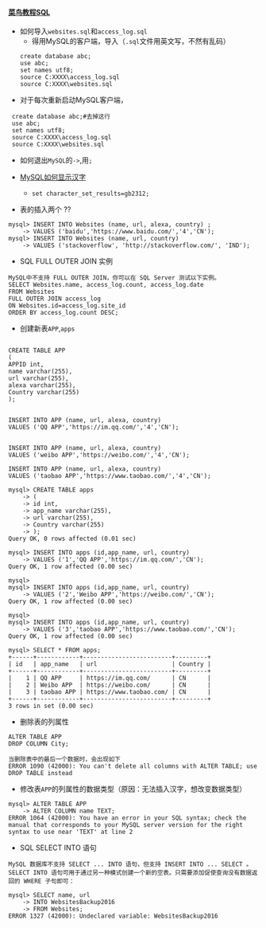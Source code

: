 #### [菜鸟教程SQL](https://www.runoob.com/sql/sql-tutorial.html)
* 如何导入```websites.sql```和```access_log.sql  ```
  * 得用MySQL的客户端，导入（```.sql```文件用英文写，不然有乱码）
  ```
  create database abc;
  use abc;
  set names utf8;
  source C:XXXX\access_log.sql
  source C:XXXX\websites.sql
  ```
 * 对于每次重新启动MySQL客户端，
 ```
  create database abc;#去掉这行
  use abc;
  set names utf8;
  source C:XXXX\access_log.sql
  source C:XXXX\websites.sql
  ```
 
* 如何退出```MySQL```的```->```,用```;```
* [MySQL如何显示汉字](https://www.cnblogs.com/lfxiao/p/10550558.html)
  * ```set character_set_results=gb2312; ```
  
* 表的插入两个 ??
```
mysql> INSERT INTO Websites (name, url, alexa, country) ;
    -> VALUES ('baidu','https://www.baidu.com/','4','CN');
mysql> INSERT INTO Websites (name, url, country)
    -> VALUES ('stackoverflow', 'http://stackoverflow.com/', 'IND');
```
* SQL FULL OUTER JOIN 实例
```
MySQL中不支持 FULL OUTER JOIN，你可以在 SQL Server 测试以下实例。
SELECT Websites.name, access_log.count, access_log.date
FROM Websites
FULL OUTER JOIN access_log
ON Websites.id=access_log.site_id
ORDER BY access_log.count DESC;

```

* 创建新表```APP```,```apps```
```

CREATE TABLE APP
(
APPID int,
name varchar(255),
url varchar(255),
alexa varchar(255),
Country varchar(255)
);


INSERT INTO APP (name, url, alexa, country)
VALUES ('QQ APP','https://im.qq.com/','4','CN');


INSERT INTO APP (name, url, alexa, country)
VALUES ('weibo APP','https://weibo.com/','4','CN');

INSERT INTO APP (name, url, alexa, country)
VALUES ('taobao APP','https://www.taobao.com/','4','CN');

```

```
mysql> CREATE TABLE apps
    -> (
    -> id int,
    -> app_name varchar(255),
    -> url varchar(255),
    -> Country varchar(255)
    -> );
Query OK, 0 rows affected (0.01 sec)

mysql> INSERT INTO apps (id,app_name, url, country)
    -> VALUES ('1','QQ APP','https://im.qq.com/','CN');
Query OK, 1 row affected (0.00 sec)

mysql>
mysql> INSERT INTO apps (id,app_name, url, country)
    -> VALUES ('2','Weibo APP','https://weibo.com/','CN');
Query OK, 1 row affected (0.00 sec)

mysql>
mysql> INSERT INTO apps (id,app_name, url, country)
    -> VALUES ('3','taobao APP','https://www.taobao.com/','CN');
Query OK, 1 row affected (0.00 sec)

mysql> SELECT * FROM apps;
+------+------------+-------------------------+---------+
| id   | app_name   | url                     | Country |
+------+------------+-------------------------+---------+
|    1 | QQ APP     | https://im.qq.com/      | CN      |
|    2 | Weibo APP  | https://weibo.com/      | CN      |
|    3 | taobao APP | https://www.taobao.com/ | CN      |
+------+------------+-------------------------+---------+
3 rows in set (0.00 sec)

```


* 删除表的列属性
```
ALTER TABLE APP
DROP COLUMN City;

当删除表中的最后一个数据时，会出现如下
ERROR 1090 (42000): You can't delete all columns with ALTER TABLE; use DROP TABLE instead

```

* 修改表```APP```的列属性的数据类型（原因：无法插入汉字，想改变数据类型）
```
mysql> ALTER TABLE APP
    -> ALTER COLUMN name TEXT;
ERROR 1064 (42000): You have an error in your SQL syntax; check the manual that corresponds to your MySQL server version for the right syntax to use near 'TEXT' at line 2

```

* SQL SELECT INTO 语句

```
MySQL 数据库不支持 SELECT ... INTO 语句，但支持 INSERT INTO ... SELECT 。
SELECT INTO 语句可用于通过另一种模式创建一个新的空表。只需要添加促使查询没有数据返回的 WHERE 子句即可：

mysql> SELECT name, url
    -> INTO WebsitesBackup2016
    -> FROM Websites;
ERROR 1327 (42000): Undeclared variable: WebsitesBackup2016



```






